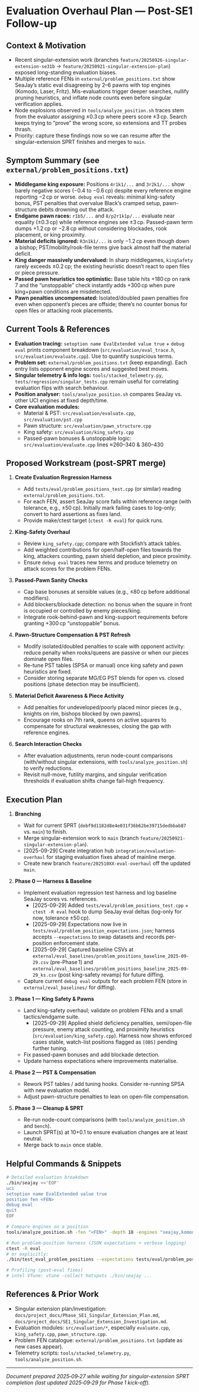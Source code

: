 # Evaluation Overhaul Plan — Post-SE1 Follow-up

## Context & Motivation
- Recent singular-extension work (branches `feature/20250926-singular-extension-se31b` → `feature/20250921-singular-extension-plan`) exposed long-standing evaluation biases.
- Multiple reference FENs in `external/problem_positions.txt` show SeaJay’s static eval disagreeing by 2–6 pawns with top engines (Komodo, Laser, Fritz). Mis-evaluations trigger deeper searches, nullify pruning heuristics, and inflate node counts even before singular verification applies.
- Node explosions observed in `tools/analyze_position.sh` traces stem from the evaluator assigning ±0.3 cp where peers score ±3 cp. Search keeps trying to “prove” the wrong score, so extensions and TT probes thrash.
- Priority: capture these findings now so we can resume after the singular-extension SPRT finishes and merges to `main`.

## Symptom Summary (see `external/problem_positions.txt`)
- **Middlegame king exposure:** Positions `4r1k1/...` and `3r2k1/...` show barely negative scores (−0.4 to −0.6 cp) despite every reference engine reporting −2 cp or worse. `debug eval` reveals: minimal king-safety bonus, PST penalties that overvalue Black’s cramped setup, pawn-structure debits drowning out the attack.
- **Endgame pawn races:** `r1b5/...` and `8/p2r1k1p/...` evaluate near equality (±0.3 cp) while reference engines see ±3 cp. Passed-pawn term dumps +1.2 cp or −2.8 cp without considering blockades, rook placement, or king proximity.
- **Material deficits ignored:** `R3n1k1/...` is only −1.2 cp even though down a bishop; PST/mobility/rook-file terms give back almost half the material deficit.
- **King danger massively undervalued:** In sharp middlegames, `kingSafety` rarely exceeds ±0.2 cp; the existing heuristic doesn’t react to open files or piece pressure.
- **Passed pawn heuristics too optimistic:** Base table hits +180 cp on rank 7 and the “unstoppable” check instantly adds +300 cp when pure king+pawn conditions are misdetected.
- **Pawn penalties uncompensated:** Isolated/doubled pawn penalties fire even when opponent’s pieces are offside; there’s no counter bonus for open files or attacking rook placements.

## Current Tools & References
- **Evaluation tracing:** `setoption name EvalExtended value true` + `debug eval` prints component breakdown (`src/evaluation/eval_trace.h`, `src/evaluation/evaluate.cpp`). Use to quantify suspicious terms.
- **Problem set:** `external/problem_positions.txt` (keep expanding). Each entry lists opponent engine scores and suggested best moves.
- **Singular telemetry & info logs:** `tools/stacked_telemetry.py`, `tests/regression/singular_tests.cpp` remain useful for correlating evaluation flips with search behaviour.
- **Position analyser:** `tools/analyze_position.sh` compares SeaJay vs. other UCI engines at fixed depth/time.
- **Core evaluation modules:**
  - Material & PST: `src/evaluation/evaluate.cpp`, `src/evaluation/pst.cpp`
  - Pawn structure: `src/evaluation/pawn_structure.cpp`
  - King safety: `src/evaluation/king_safety.cpp`
  - Passed-pawn bonuses & unstoppable logic: `src/evaluation/evaluate.cpp` lines ≈260–340 & 360–430

## Proposed Workstream (post-SPRT merge)
1. **Create Evaluation Regression Harness**
   - Add `tests/eval/problem_positions_test.cpp` (or similar) reading `external/problem_positions.txt`.
   - For each FEN, assert SeaJay score falls within reference range (with tolerance, e.g., ±50 cp). Initially mark failing cases to log-only; convert to hard assertions as fixes land.
   - Provide make/ctest target (`ctest -R eval`) for quick runs.

2. **King-Safety Overhaul**
   - Review `king_safety.cpp`; compare with Stockfish’s attack tables.
   - Add weighted contributions for open/half-open files towards the king, attackers counting, pawn shield depletion, and piece proximity.
   - Ensure `debug eval` traces new terms and produce telemetry on attack scores for the problem FENs.

3. **Passed-Pawn Sanity Checks**
   - Cap base bonuses at sensible values (e.g., ≤80 cp before additional modifiers).
   - Add blockers/blockade detection: no bonus when the square in front is occupied or controlled by enemy pieces/king.
   - Integrate rook-behind-pawn and king-support requirements before granting +300 cp “unstoppable” bonus.

4. **Pawn-Structure Compensation & PST Refresh**
   - Modify isolated/doubled penalties to scale with opponent activity: reduce penalty when rooks/queens are passive or when our pieces dominate open files.
   - Re-tune PST tables (SPSA or manual) once king safety and pawn heuristics are fixed.
   - Consider storing separate MG/EG PST blends for open vs. closed positions (phase detection may be insufficient).

5. **Material Deficit Awareness & Piece Activity**
   - Add penalties for undeveloped/poorly placed minor pieces (e.g., knights on rim, bishops blocked by own pawns).
   - Encourage rooks on 7th rank, queens on active squares to compensate for structural weaknesses, closing the gap with reference engines.

6. **Search Interaction Checks**
   - After evaluation adjustments, rerun node-count comparisons (with/without singular extensions, with `tools/analyze_position.sh`) to verify reductions.
   - Revisit null-move, futility margins, and singular verification thresholds if evaluation shifts change fail-high frequency.

## Execution Plan
1. **Branching**
   - Wait for current SPRT (`debf9d1182d8e4e031f36b62be39715dedbbab87` vs. `main`) to finish.
   - Merge singular-extension work to `main` (branch `feature/20250921-singular-extension-plan`).
   - [2025-09-29] Create integration hub `integration/evaluation-overhaul` for staging evaluation fixes ahead of mainline merge.
   - Create new branch `feature/202510XX-eval-overhaul` off the updated `main`.

2. **Phase 0 — Harness & Baseline**
   - Implement evaluation regression test harness and log baseline SeaJay scores vs. references.
     - [2025-09-29] Added `tests/eval/problem_positions_test.cpp` + `ctest -R eval` hook to dump SeaJay eval deltas (log-only for now, tolerance ±50 cp).
     - [2025-09-29] Expectations now live in `tests/eval/problem_position_expectations.json`; harness accepts `--expectations` to swap datasets and records per-position enforcement state.
     - [2025-09-29] Captured baseline CSVs at `external/eval_baselines/problem_positions_baseline_2025-09-29.csv` (pre-Phase 1) and `external/eval_baselines/problem_positions_baseline_2025-09-29_ks.csv` (post king-safety revamp) for future diffing.
   - Capture current `debug eval` outputs for each problem FEN (store in `external/eval_baselines/` for diffing).

3. **Phase 1 — King Safety & Pawns**
   - Land king-safety overhaul; validate on problem FENs and a small tactics/endgame suite.
     - [2025-09-29] Applied shield deficiency penalties, semi/open-file pressure, enemy attack counting, and proximity heuristics (`src/evaluation/king_safety.cpp`). Harness now shows enforced cases stable, watch-list positions flagged as `[OBS]` pending further tuning.
   - Fix passed-pawn bonuses and add blockade detection.
   - Update harness expectations where improvements materialise.

4. **Phase 2 — PST & Compensation**
   - Rework PST tables / add tuning hooks. Consider re-running SPSA with new evaluation model.
   - Adjust pawn-structure penalties to lean on open-file compensation.

5. **Phase 3 — Cleanup & SPRT**
   - Re-run node-count comparisons (with `tools/analyze_position.sh` and `bench`).
   - Launch SPRT(s) at 10+0.1 to ensure evaluation changes are at least neutral.
   - Merge back to `main` once stable.

## Helpful Commands & Snippets
```bash
# Detailed evaluation breakdown
./bin/seajay <<'EOF'
uci
setoption name EvalExtended value true
position fen <FEN>
debug eval
quit
EOF

# Compare engines on a position
tools/analyze_position.sh -fen "<FEN>" -depth 18 -engines "seajay,komodo,laser"

# Run problem-position harness (JSON expectations + verbose logging)
ctest -R eval
# or explicitly:
./bin/test_eval_problem_positions --expectations tests/eval/problem_position_expectations.json --verbose

# Profiling (post-eval fixes)
# intel VTune: vtune -collect hotspots ./bin/seajay ...
```

## References & Prior Work
- Singular extension plan/investigation: `docs/project_docs/Phase_SE1_Singular_Extension_Plan.md`, `docs/project_docs/SE1_Singular_Extension_Investigation.md`.
- Evaluation modules: `src/evaluation/*`, especially `evaluate.cpp`, `king_safety.cpp`, `pawn_structure.cpp`.
- Problem FEN catalogue: `external/problem_positions.txt` (update as new cases appear).
- Telemetry scripts: `tools/stacked_telemetry.py`, `tools/analyze_position.sh`.

---
*Document prepared 2025‑09‑27 while waiting for singular-extension SPRT completion (last updated 2025‑09‑29 for Phase 1 kick-off).*
